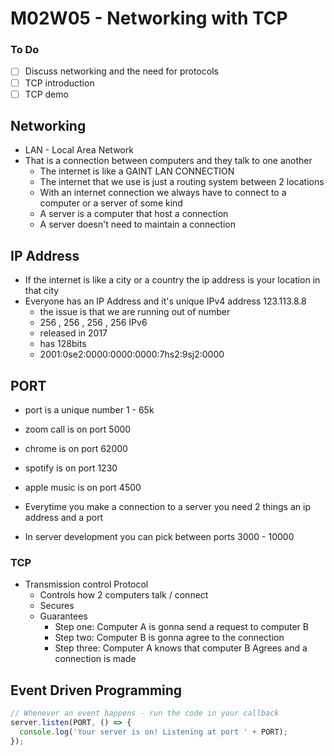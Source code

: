 # M02W05 - Networking with TCP

### To Do

- [ ] Discuss networking and the need for protocols
- [ ] TCP introduction
- [ ] TCP demo

## Networking

- LAN - Local Area Network
- That is a connection between computers and they talk to one another
  - The internet is like a GAINT LAN CONNECTION
  - The internet that we use is just a routing system between 2 locations
  - With an internet connection we always have to connect to a computer or a server of some kind
  - A server is a computer that host a connection
  - A server doesn't need to maintain a connection

## IP Address

- If the internet is like a city or a country the ip address is your location in that city
- Everyone has an IP Address and it's unique
  IPv4 address 123.113.8.8
  - the issue is that we are running out of number
  - 256 , 256 , 256 , 256
    IPv6
  - released in 2017
  - has 128bits
  - 2001:0se2:0000:0000:0000:7hs2:9sj2:0000

## PORT

- port is a unique number 1 - 65k
- zoom call is on port 5000
- chrome is on port 62000
- spotify is on port 1230
- apple music is on port 4500

- Everytime you make a connection to a server you need 2 things an ip address and a port

- In server development you can pick between ports 3000 - 10000

### TCP

- Transmission control Protocol
  - Controls how 2 computers talk / connect
  - Secures
  - Guarantees
    - Step one: Computer A is gonna send a request to computer B
    - Step two: Computer B is gonna agree to the connection
    - Step three: Computer A knows that computer B Agrees and a connection is made

## Event Driven Programming

```js
// Whenever an event happens - run the code in your callback
server.listen(PORT, () => {
  console.log('Your server is on! Listening at port ' + PORT);
});
```
